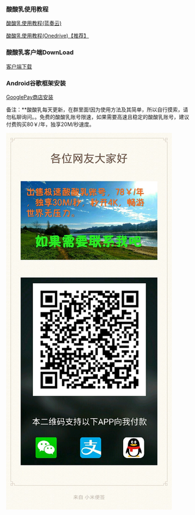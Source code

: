 ### 酸酸乳使用教程
[酸酸乳使用教程(蓝奏云)](https://www.lanzous.com/b258733)

[酸酸乳使用教程(Onedrive)【推荐】](https://1drv.ms/f/s!AmWIHMwCirfbc415hslnRCrXp5s)

### 酸酸乳客户端DownLoad
[客户端下载](https://www.lanzous.com/b0v9x9zc)

### Android谷歌框架安装
[GooglePay商店安装](https://www.lanzous.com/i4fmuyf
)

备注：**酸酸乳每天更新，在群里面!因为使用方法及其简单，所以自行摸索，请勿私聊询问。。免费的酸酸乳账号限速，如果需要高速且稳定的酸酸乳账号，建议付费购买80￥/年，独享20M/秒速度。

![](https://github.com/jp4593425/ssr-/blob/master/%E5%87%BA%E5%94%AE%E9%85%B8%E9%85%B8%E4%B9%B3.jpg)
